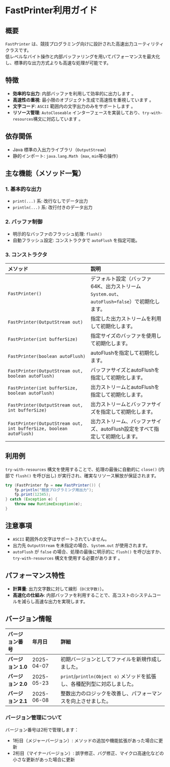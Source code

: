 # FastPrinter利用ガイド

## 概要

`FastPrinter` は、競技プログラミング向けに設計された高速出力ユーティリティクラスです。  
低レベルなバイト操作と内部バッファリングを用いてパフォーマンスを最大化し、標準的な出力方式よりも高速な処理が可能です。

## 特徴

- **効率的な出力**: 内部バッファを利用して効率的に出力します 。
- **高速性の重視**: 最小限のオブジェクト生成で高速性を重視しています 。
- **文字コード**: `ASCII` 範囲内の文字出力のみをサポートします 。
- **リソース管理**: `AutoCloseable` インターフェースを実装しており、`try-with-resources`構文に対応しています 。

## 依存関係

- Java 標準の入出力ライブラリ（`OutputStream`）
- 静的インポート: `java.lang.Math`（`max`, `min`等の操作）

## 主な機能（メソッド一覧）

### 1. 基本的な出力

- `print(...)` 系: 改行なしでデータ出力
- `println(...)` 系: 改行付きのデータ出力

### 2. バッファ制御

- 明示的なバッファのフラッシュ処理: `flush()`
- 自動フラッシュ設定: コンストラクタで `autoFlush` を指定可能。

### 3. コンストラクタ

| メソッド                                                               | 説明                                                              |
|:-------------------------------------------------------------------|:----------------------------------------------------------------|
| `FastPrinter()`                                                    | デフォルト設定（バッファ64K、出力ストリーム `System.out`、`autoFlush=false`）で初期化します。 |
| `FastPrinter(OutputStream out)`                                    | 指定した出力ストリームを利用して初期化します。                                         |
| `FastPrinter(int bufferSize)`                                      | 指定サイズのバッファを使用して初期化します。                                          |
| `FastPrinter(boolean autoFlush)`                                   | autoFlushを指定して初期化します。                                           |
| `FastPrinter(OutputStream out, boolean autoFlush)`                 | バッファサイズとautoFlushを指定して初期化します。                                   |
| `FastPrinter(int bufferSize, boolean autoFlush)`                   | 出力ストリームとautoFlushを指定して初期化します。                                   |
| `FastPrinter(OutputStream out, int bufferSize)`                    | 出力ストリームとバッファサイズを指定して初期化します。                                     |
| `FastPrinter(OutputStream out, int bufferSize, boolean autoFlush)` | 出力ストリーム、バッファサイズ、autoFlush設定をすべて指定して初期化します。                      |

## 利用例
`try-with-resources` 構文を使用することで、処理の最後に自動的に `close()` (内部で `flush()` を呼び出し) が実行され、確実なリソース解放が保証されます。

```java
try (FastPrinter fp = new FastPrinter()) {
	fp.println("競技プログラミング用出力");
	fp.print(12345);
} catch (Exception e) {
	throw new RuntimeException(e);
}
```

## 注意事項

- `ASCII` 範囲外の文字はサポートされていません。
- 出力先 `OutputStream` を未指定の場合、`System.out` が使用されます。
- `autoFlush` が `false` の場合、処理の最後に明示的に `flush()` を呼び出すか、`try-with-resources` 構文を使用する必要があります 。

## パフォーマンス特性

- **計算量**: 出力文字数に対して線形（`O(文字数)`）。
- **高速化の仕組み**: 内部バッファを利用することで、高コストのシステムコールを減らし高速な出力を実現します。

## バージョン情報

| バージョン番号       | 年月日        | 詳細                                                 |
|:--------------|:-----------|:---------------------------------------------------|
| **バージョン 1.0** | 2025-04-07 | 初期バージョンとしてファイルを新規作成しました。                           |
| **バージョン 2.0** | 2025-05-23 | `print`/`println(Object o)` メソッドを拡張し、各種配列型に対応しました。 |
| **バージョン 2.1** | 2025-06-08 | 整数出力のロジックを改善し、パフォーマンスを向上させました。                     |

### バージョン管理について

バージョン番号は2桁で管理します：
- 1桁目（メジャーバージョン）: メソッドの追加や機能拡張があった場合に更新
- 2桁目（マイナーバージョン）: 誤字修正、バグ修正、マイクロ高速化などの小さな更新があった場合に更新
